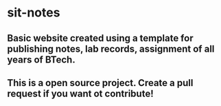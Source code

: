 # sit-notes
## Basic website created using a template for publishing notes, lab records, assignment of all years of BTech.
## This is a open source project. Create a pull request if you want ot contribute!
